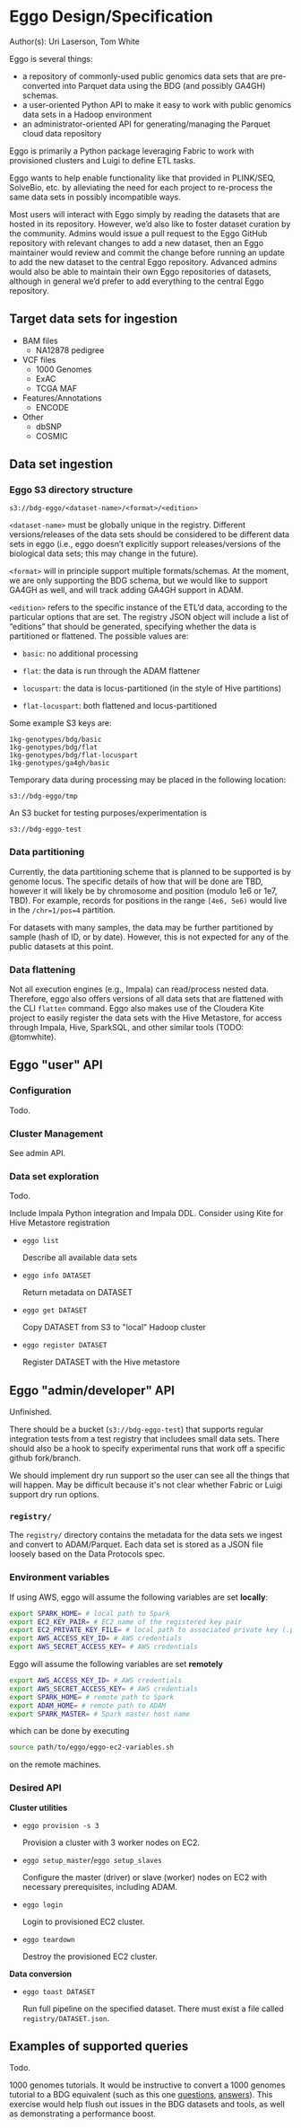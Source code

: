 # Eggo Design/Specification

Author(s):
Uri Laserson, Tom White

Eggo is several things:

* a repository of commonly-used public genomics data sets that are pre-
  converted into Parquet data using the BDG (and possibly GA4GH) schemas.
* a user-oriented Python API to make it easy to work with public genomics data
  sets in a Hadoop environment
* an administrator-oriented API for generating/managing the Parquet cloud data
  repository

Eggo is primarily a Python package leveraging Fabric to work with provisioned
clusters and Luigi to define ETL tasks.

Eggo wants to help enable functionality like that provided in PLINK/SEQ,
SolveBio, etc. by alleviating the need for each project to re-process the same
data sets in possibly incompatible ways.

Most users will interact with Eggo simply by reading the datasets that are
hosted in its repository. However, we’d also like to foster dataset curation by
the community. Admins would issue a pull request to the Eggo GitHub repository
with relevant changes to add a new dataset, then an Eggo maintainer would
review and commit the change before running an update to add the new dataset to
the central Eggo repository. Advanced admins would also be able to maintain
their own Eggo repositories of datasets, although in general we’d prefer to add
everything to the central Eggo repository.


## Target data sets for ingestion

* BAM files
  * NA12878 pedigree
* VCF files
  * 1000 Genomes
  * ExAC
  * TCGA MAF
* Features/Annotations
  * ENCODE
* Other
  * dbSNP
  * COSMIC


## Data set ingestion

### Eggo S3 directory structure

    s3://bdg-eggo/<dataset-name>/<format>/<edition>

`<dataset-name>` must be globally unique in the registry.  Different
versions/releases of the data sets should be considered to be different data
sets in eggo (i.e., eggo doesn’t explicitly support releases/versions of the
biological data sets; this may change in the future).

`<format>` will in principle support multiple formats/schemas.  At the moment,
we are only supporting the BDG schema, but we would like to support GA4GH as
well, and will track adding GA4GH support in ADAM.

`<edition>` refers to the specific instance of the ETL’d data, according to the
particular options that are set.  The registry JSON object will include a list
of “editions” that should be generated, specifying whether the data is
partitioned or flattened.  The possible values are:

* `basic`: no additional processing

* `flat`: the data is run through the ADAM flattener

* `locuspart`: the data is locus-partitioned (in the style of Hive partitions)

* `flat-locuspart`: both flattened and locus-partitioned

Some example S3 keys are:

    1kg-genotypes/bdg/basic
    1kg-genotypes/bdg/flat
    1kg-genotypes/bdg/flat-locuspart
    1kg-genotypes/ga4gh/basic

Temporary data during processing may be placed in the following location:

    s3://bdg-eggo/tmp

An S3 bucket for testing purposes/experimentation is

    s3://bdg-eggo-test


### Data partitioning

Currently, the data partitioning scheme that is planned to be supported is by
genome locus.  The specific details of how that will be done are TBD, however
it will likely be by chromosome and position (modulo 1e6 or 1e7, TBD). For
example, records for positions in the range `[4e6, 5e6)` would live in
the `/chr=1/pos=4` partition.

For datasets with many samples, the data may be further partitioned by sample
(hash of ID, or by date). However, this is not expected for any of the public
datasets at this point.


### Data flattening

Not all execution engines (e.g., Impala) can read/process nested data.
Therefore, eggo also offers versions of all data sets that are flattened with
the CLI `flatten` command.  Eggo also makes use of the Cloudera Kite project to
easily register the data sets with the Hive Metastore, for access through
Impala, Hive, SparkSQL, and other similar tools (TODO: @tomwhite).


## Eggo "user" API

### Configuration

Todo.

### Cluster Management

See admin API.

### Data set exploration

Todo.

Include Impala Python integration and Impala DDL.  Consider using Kite for Hive
Metastore registration

* `eggo list`

    Describe all available data sets

* `eggo info DATASET`

    Return metadata on DATASET

* `eggo get DATASET`

    Copy DATASET from S3 to "local" Hadoop cluster

* `eggo register DATASET`

    Register DATASET with the Hive metastore


## Eggo "admin/developer" API

Unfinished.

There should be a bucket (`s3://bdg-eggo-test`) that supports regular
integration tests from a test registry that includees small data sets.  There
should also be a hook to specify experimental runs that work off a specific
github fork/branch.

We should implement dry run support so the user can see all the things that
will happen.  May be difficult because it's not clear whether Fabric or Luigi
support dry run options.


### `registry/`

The `registry/` directory contains the metadata for the data sets we ingest and
convert to ADAM/Parquet.  Each data set is stored as a JSON file loosely based
on the Data Protocols spec.

### Environment variables

If using AWS, eggo will assume the following variables are set **locally**:

```bash
export SPARK_HOME= # local path to Spark
export EC2_KEY_PAIR= # EC2 name of the registered key pair
export EC2_PRIVATE_KEY_FILE= # local path to associated private key (.pem file)
export AWS_ACCESS_KEY_ID= # AWS credentials
export AWS_SECRET_ACCESS_KEY= # AWS credentials
```

Eggo will assume the following variables are set **remotely**

```bash
export AWS_ACCESS_KEY_ID= # AWS credentials
export AWS_SECRET_ACCESS_KEY= # AWS credentials
export SPARK_HOME= # remote path to Spark
export ADAM_HOME= # remote path to ADAM
export SPARK_MASTER= # Spark master host name
```

which can be done by executing

```bash
source path/to/eggo/eggo-ec2-variables.sh
```

on the remote machines.

### Desired API

**Cluster utilities**

* `eggo provision -s 3`

    Provision a cluster with 3 worker nodes on EC2.

* `eggo setup_master`/`eggo setup_slaves`

    Configure the master (driver) or slave (worker) nodes on EC2 with necessary
    prerequisites, including ADAM.

* `eggo login`

    Login to provisioned EC2 cluster.

* `eggo teardown`

    Destroy the provisioned EC2 cluster.


**Data conversion**

* `eggo toast DATASET`

    Run full pipeline on the specified dataset. There must exist a file called
    `registry/DATASET.json`.

## Examples of supported queries

Todo.

1000 genomes tutorials. It would be instructive to convert a 1000 genomes
tutorial to a BDG equivalent (such as this one [questions][questions], [answers][answers]). This
exercise would help flush out issues in the BDG datasets and tools, as well as
demonstrating a performance boost.

[questions]: ftp://ftp.1000genomes.ebi.ac.uk/vol1/ftp/technical/working/20120229_tutorial_docs/G1K_commandline_based_tutorial_exercises_20120217.pdf
[answers]: ftp://ftp.1000genomes.ebi.ac.uk/vol1/ftp/technical/working/20120229_tutorial_docs/G1K_commandline_based_tutorial_answers_20120217.txt
